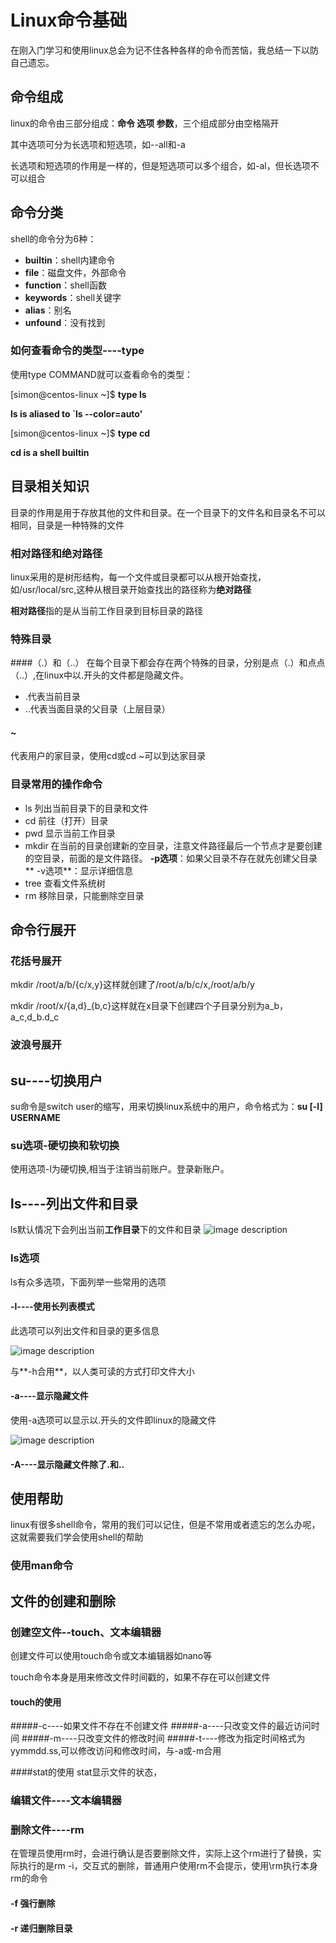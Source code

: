 # Linux命令基础
在刚入门学习和使用linux总会为记不住各种各样的命令而苦恼，我总结一下以防自己遗忘。

## 命令组成
linux的命令由三部分组成：**命令 选项 参数**，三个组成部分由空格隔开

其中选项可分为长选项和短选项，如--all和-a

长选项和短选项的作用是一样的，但是短选项可以多个组合，如-al，但长选项不可以组合

## 命令分类
shell的命令分为6种：
- **builtin**：shell内建命令
- **file**：磁盘文件，外部命令
- **function**：shell函数
- **keywords**：shell关键字
- **alias**：别名
- **unfound**：没有找到

### 如何查看命令的类型----type
使用type COMMAND就可以查看命令的类型：

[simon@centos-linux ~]$ **type ls**

**ls is aliased to `ls --color=auto'**

[simon@centos-linux ~]$ **type cd**

**cd is a shell builtin**

## 目录相关知识
目录的作用是用于存放其他的文件和目录。在一个目录下的文件名和目录名不可以相同，目录是一种特殊的文件

### 相对路径和绝对路径
linux采用的是树形结构，每一个文件或目录都可以从根开始查找，如/usr/local/src,这种从根目录开始查找出的路径称为**绝对路径**

**相对路径**指的是从当前工作目录到目标目录的路径

### 特殊目录
####（.）和（..）
在每个目录下都会存在两个特殊的目录，分别是点（.）和点点（..）,在linux中以.开头的文件都是隐藏文件。

- .代表当前目录
- ..代表当面目录的父目录（上层目录）

#### ~
代表用户的家目录，使用cd或cd ~可以到达家目录

### 目录常用的操作命令

- ls 列出当前目录下的目录和文件
- cd 前往（打开）目录
- pwd 显示当前工作目录
- mkdir 在当前的目录创建新的空目录，注意文件路径最后一个节点才是要创建的空目录，前面的是文件路径。
**-p选项**：如果父目录不存在就先创建父目录** -v选项**：显示详细信息
- tree 查看文件系统树
- rm 移除目录，只能删除空目录

## 命令行展开

### 花括号展开

mkdir /root/a/b/{c/x,y}这样就创建了/root/a/b/c/x,/root/a/b/y

mkdir /root/x/{a,d}_{b,c}这样就在x目录下创建四个子目录分别为a_b，a_c,d_b.d_c

### 波浪号展开


## su----切换用户
su命令是switch user的缩写，用来切换linux系统中的用户，命令格式为：**su [-l] USERNAME**
### su选项-硬切换和软切换
使用选项-l为硬切换,相当于注销当前账户。登录新账户。

## ls----列出文件和目录
ls默认情况下会列出当前**工作目录**下的文件和目录
![image description](http://i2.piimg.com/4851/cbb0b2d1700fb9ef.png)


### ls选项
ls有众多选项，下面列举一些常用的选项
#### -l----使用长列表模式
此选项可以列出文件和目录的更多信息

![image description](http://i4.piimg.com/4851/04f83de5aec5d161.png)

与**-h合用**，以人类可读的方式打印文件大小
#### -a----显示隐藏文件
使用-a选项可以显示以.开头的文件即linux的隐藏文件

![image description](http://i4.piimg.com/4851/b4accc82275a9e08.png)

#### -A----显示隐藏文件除了.和..



## 使用帮助

linux有很多shell命令，常用的我们可以记住，但是不常用或者遗忘的怎么办呢，这就需要我们学会使用shell的帮助

### 使用man命令

## 文件的创建和删除

### 创建空文件--touch、文本编辑器

创建文件可以使用touch命令或文本编辑器如nano等

touch命令本身是用来修改文件时间戳的，如果不存在可以创建文件

#### touch的使用
#####-c----如果文件不存在不创建文件
#####-a----只改变文件的最近访问时间
#####-m----只改变文件的修改时间
#####-t----修改为指定时间格式为yymmdd.ss,可以修改访问和修改时间，与-a或-m合用

####stat的使用
stat显示文件的状态，

### 编辑文件----文本编辑器

### 删除文件----rm

在管理员使用rm时，会进行确认是否要删除文件，实际上这个rm进行了替换，实际执行的是rm -i，交互式的删除，普通用户使用rm不会提示，使用\rm执行本身rm的命令

#### -f 强行删除
#### -r 递归删除目录